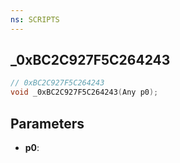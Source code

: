 ```yaml
---
ns: SCRIPTS
---
```

## _0xBC2C927F5C264243

```c
// 0xBC2C927F5C264243
void _0xBC2C927F5C264243(Any p0);
```

## Parameters
* **p0**:
